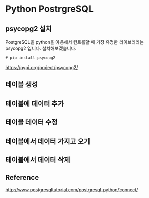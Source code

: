 # Python PostrgreSQL

## psycopg2 설치

PostgreSQL을 python을 이용해서 컨트롤할 때 가장 유명한 라이브러리는 psycopg2 입니다.
설치해보겠습니다.

```
# pip install psycopg2
```

https://pypi.org/project/psycopg2/

## 테이블 생성

## 테이블에 데이터 추가

## 테이블 데이터 수정

## 테이블에서 데이터 가지고 오기

## 테이블에서 데이터 삭제

## Reference
http://www.postgresqltutorial.com/postgresql-python/connect/